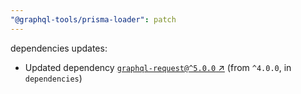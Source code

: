 ```yaml
---
"@graphql-tools/prisma-loader": patch
---
```


dependencies updates: 

- Updated dependency [`graphql-request@^5.0.0` ↗︎](https://www.npmjs.com/package/graphql-request/v/null) (from `^4.0.0`, in `dependencies`)

